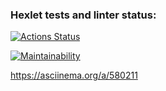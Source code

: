 ### Hexlet tests and linter status:
[![Actions Status](https://github.com/MrShimson/php-project-45/workflows/hexlet-check/badge.svg)](https://github.com/MrShimson/php-project-45/actions)

[![Maintainability](https://api.codeclimate.com/v1/badges/bbe2f4c702fe5e3fe09d/maintainability)](https://codeclimate.com/github/MrShimson/php-project-45/maintainability)

https://asciinema.org/a/580211